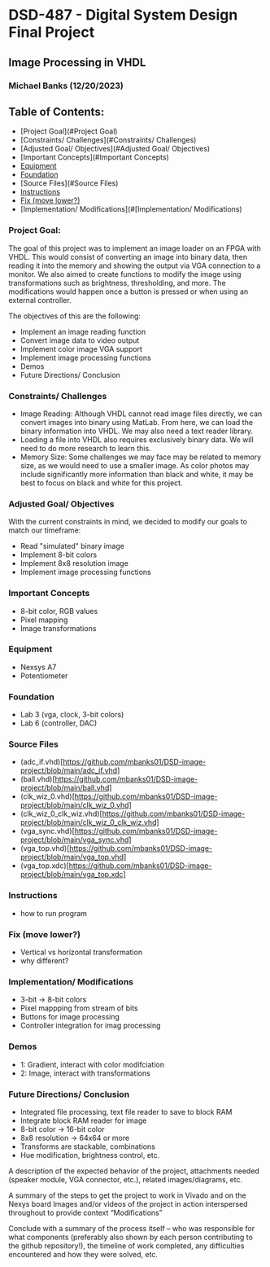 # DSD-487 - Digital System Design Final Project
## Image Processing in VHDL
### Michael Banks (12/20/2023)

## Table of Contents:
- [Project Goal](#Project Goal)
- [Constraints/ Challenges](#Constraints/ Challenges)
- [Adjusted Goal/ Objectives](#Adjusted Goal/ Objectives)
- [Important Concepts](#Important Concepts)
- [Equipment](#Equipment)
- [Foundation](#Foundation)
- [Source Files](#Source Files)
- [Instructions](#Instructions)
- [Fix (move lower?)](#Fix (move lower?))
- [Implementation/ Modifications](#[Implementation/ Modifications)

### Project Goal:
The goal of this project was to implement an image loader on an FPGA with VHDL. This would consist of converting an image into binary data, then reading it into the memory and showing the output via VGA connection to a monitor. We also aimed to create functions to modify the image using transformations such as brightness, thresholding, and more. The modifications would happen once a button is pressed or when using an external controller.

The objectives of this are the following:
- Implement an image reading function
- Convert image data to video output
- Implement color image VGA support
- Implement image processing functions
- Demos
- Future Directions/ Conclusion

### Constraints/ Challenges
- Image Reading: Although VHDL cannot read image files directly, we can convert images into binary using MatLab. From here, we can load the binary information into VHDL. We may also need a text reader library.
- Loading a file into VHDL also requires exclusively binary data. We will need to do more research to learn this.
- Memory Size: Some challenges we may face may be related to memory size, as we would need to use a smaller image. As color photos may include significantly more information than black and white, it may be best to focus on black and white for this project.

### Adjusted Goal/ Objectives
With the current constraints in mind, we decided to modify our goals to match our timeframe:
- Read "simulated" binary image
- Implement 8-bit colors
- Implement 8x8 resolution image
- Implement image processing functions

### Important Concepts
- 8-bit color, RGB values
- Pixel mapping
- Image transformations

### Equipment
- Nexsys A7
- Potentiometer

### Foundation
- Lab 3 (vga, clock, 3-bit colors)
- Lab 6 (controller, DAC)

### Source Files
- (adc_if.vhd)[https://github.com/mbanks01/DSD-image-project/blob/main/adc_if.vhd]
- (ball.vhd)[https://github.com/mbanks01/DSD-image-project/blob/main/ball.vhd]
- (clk_wiz_0.vhd)[https://github.com/mbanks01/DSD-image-project/blob/main/clk_wiz_0.vhd]
- (clk_wiz_0_clk_wiz.vhd)[https://github.com/mbanks01/DSD-image-project/blob/main/clk_wiz_0_clk_wiz.vhd]
- (vga_sync.vhd)[https://github.com/mbanks01/DSD-image-project/blob/main/vga_sync.vhd]
- (vga_top.vhd)[https://github.com/mbanks01/DSD-image-project/blob/main/vga_top.vhd]
- (vga_top.xdc)[https://github.com/mbanks01/DSD-image-project/blob/main/vga_top.xdc]

### Instructions
- how to run program

### Fix (move lower?)
- Vertical vs horizontal transformation
- why different?

### Implementation/ Modifications
- 3-bit -> 8-bit colors
- Pixel mappping from stream of  bits
- Buttons for image processing
- Controller integration for imag processing

### Demos
- 1: Gradient, interact with color modifciation
- 2: Image, interact with transformations

### Future Directions/ Conclusion
- Integrated file processing, text file reader to save to block RAM
- Integrate block RAM reader for image
- 8-bit color -> 16-bit color
- 8x8 resolution -> 64x64 or more
- Transforms are stackable, combinations
- Hue modification, brightness control, etc.







A description of the expected behavior of the project, attachments needed (speaker module, VGA connector, etc.), related images/diagrams, etc.



A summary of the steps to get the project to work in Vivado and on the Nexys board
Images and/or videos of the project in action interspersed throughout to provide context
“Modifications”


Conclude with a summary of the process itself – who was responsible for what components (preferably also shown by each person contributing to the github repository!), the timeline of work completed, any difficulties encountered and how they were solved, etc.
